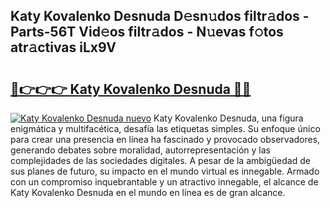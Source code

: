 ## Katy Kovalenko Desnuda D𝚎sn𝚞dos filtr𝚊dos - Parts-56T Vid𝚎os filtr𝚊dos - N𝚞evas f𝚘tos atr𝚊ctivas iLx9V

# <h2><a href="http://mb18ndl.tromn.icu/?c=Katy+Kovalenko+Desnuda">🔗👉👉👉 Katy Kovalenko Desnuda 🔗🔗</a></h2>

[![Katy Kovalenko Desnuda nuevo](https://i.imgur.com/pEAQMta.gif)](http://mb18ndl.tromn.icu/?c=Katy+Kovalenko+Desnuda)
Katy Kovalenko Desnuda, una figura enigmática y multifacética, desafía las etiquetas simples. Su enfoque único para crear una presencia en línea ha fascinado y provocado observadores, generando debates sobre moralidad, autorrepresentación y las complejidades de las sociedades digitales. A pesar de la ambigüedad de sus planes de futuro, su impacto en el mundo virtual es innegable. Armado con un compromiso inquebrantable y un atractivo innegable, el alcance de Katy Kovalenko Desnuda en el mundo en línea es de gran alcance.
